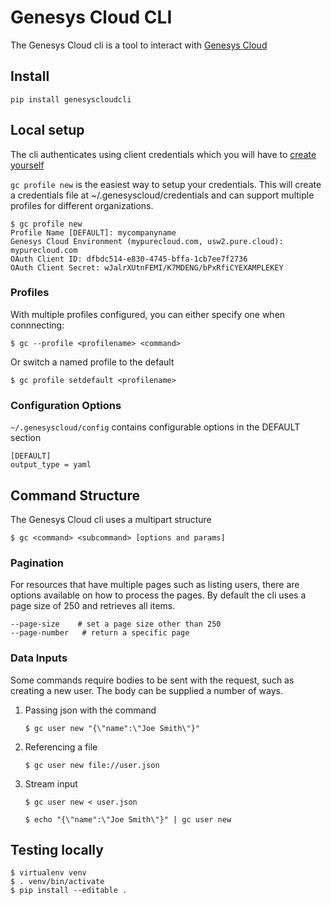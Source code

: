 # Genesys Cloud CLI

The Genesys Cloud cli is a tool to interact with [Genesys Cloud](https://developer.mypurecloud.com/)

## Install

```
pip install genesyscloudcli
```

## Local setup

The cli authenticates using client credentials which you will have to [create yourself](https://help.mypurecloud.com/articles/create-an-oauth-client/)

```gc profile new``` is the easiest way to setup your credentials.  This will create a credentials file at ~/.genesyscloud/credentials and can support multiple profiles for different organizations.

```
$ gc profile new
Profile Name [DEFAULT]: mycompanyname
Genesys Cloud Environment (mypurecloud.com, usw2.pure.cloud): mypurecloud.com
OAuth Client ID: dfbdc514-e830-4745-bffa-1cb7ee7f2736
OAuth Client Secret: wJalrXUtnFEMI/K7MDENG/bPxRfiCYEXAMPLEKEY
```

### Profiles
With multiple profiles configured, you can either specify one when connnecting:

```$ gc --profile <profilename> <command> ```

Or switch a named profile to the default

```$ gc profile setdefault <profilename> ```

### Configuration Options

```~/.genesyscloud/config``` contains configurable options in the DEFAULT section

```
[DEFAULT]
output_type = yaml
```

## Command Structure

The Genesys Cloud cli uses a multipart structure 

```
$ gc <command> <subcommand> [options and params]
```

### Pagination

For resources that have multiple pages such as listing users, there are options available on how to process the pages.  By default the cli uses a page size of 250 and retrieves all items.

 ```
 --page-size    # set a page size other than 250
 --page-number   # return a specific page
 ```

### Data Inputs

Some commands require bodies to be sent with the request, such as creating a new user.  The body can be supplied a number of ways.

1) Passing json with the command
    ```
    $ gc user new "{\"name":\"Joe Smith\"}"
    ```

2) Referencing a file
    ```
    $ gc user new file://user.json
    ```

3) Stream input
    ```
    $ gc user new < user.json
    ```

    ```
    $ echo "{\"name":\"Joe Smith\"}" | gc user new
    ```

## Testing locally
```
$ virtualenv venv
$ . venv/bin/activate
$ pip install --editable .
```
